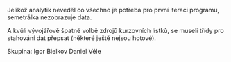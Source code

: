 Jelikož analytik neveděl co všechno je potřeba pro první iteraci programu, semetrálka nezobrazuje data.

A kvůli vývojářově špatné volbě zdrojů kurzovních lístků, se museli třídy pro stahování dat přepsat (některé ještě nejsou hotové).

Skupina:
Igor Bielkov
Daniel Véle
